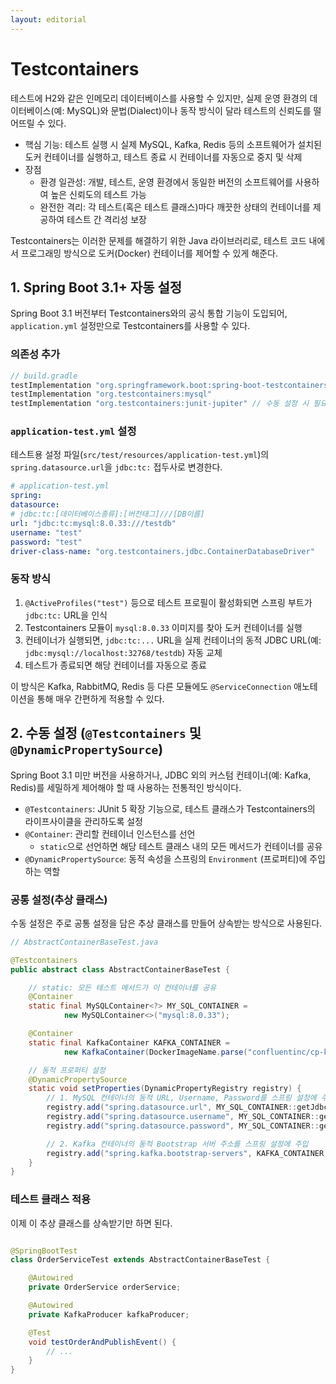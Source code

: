 ```yaml
---
layout: editorial
---
```


# Testcontainers

테스트에 H2와 같은 인메모리 데이터베이스를 사용할 수 있지만, 실제 운영 환경의 데이터베이스(예: MySQL)와 문법(Dialect)이나 동작 방식이 달라 테스트의 신뢰도를 떨어뜨릴 수 있다.

- 핵심 기능: 테스트 실행 시 실제 MySQL, Kafka, Redis 등의 소프트웨어가 설치된 도커 컨테이너를 실행하고, 테스트 종료 시 컨테이너를 자동으로 중지 및 삭제
- 장점
    - 환경 일관성: 개발, 테스트, 운영 환경에서 동일한 버전의 소프트웨어를 사용하여 높은 신뢰도의 테스트 가능
    - 완전한 격리: 각 테스트(혹은 테스트 클래스)마다 깨끗한 상태의 컨테이너를 제공하여 테스트 간 격리성 보장

Testcontainers는 이러한 문제를 해결하기 위한 Java 라이브러리로, 테스트 코드 내에서 프로그래밍 방식으로 도커(Docker) 컨테이너를 제어할 수 있게 해준다.

## 1. Spring Boot 3.1+ 자동 설정

Spring Boot 3.1 버전부터 Testcontainers와의 공식 통합 기능이 도입되어, `application.yml` 설정만으로 Testcontainers를 사용할 수 있다.

### 의존성 추가

```groovy
// build.gradle
testImplementation "org.springframework.boot:spring-boot-testcontainers"
testImplementation "org.testcontainers:mysql"
testImplementation "org.testcontainers:junit-jupiter" // 수동 설정 시 필요
```

### `application-test.yml` 설정

테스트용 설정 파일(`src/test/resources/application-test.yml`)의 `spring.datasource.url`을 `jdbc:tc:` 접두사로 변경한다.

```yaml
# application-test.yml
spring:
datasource:
# jdbc:tc:[데이터베이스종류]:[버전태그]///[DB이름]
url: "jdbc:tc:mysql:8.0.33:///testdb"
username: "test"
password: "test"
driver-class-name: "org.testcontainers.jdbc.ContainerDatabaseDriver"
```

### 동작 방식

1. `@ActiveProfiles("test")` 등으로 테스트 프로필이 활성화되면 스프링 부트가 `jdbc:tc:` URL을 인식
2. Testcontainers 모듈이 `mysql:8.0.33` 이미지를 찾아 도커 컨테이너를 실행
3. 컨테이너가 실행되면, `jdbc:tc:...` URL을 실제 컨테이너의 동적 JDBC URL(예: `jdbc:mysql://localhost:32768/testdb`) 자동 교체
4. 테스트가 종료되면 해당 컨테이너를 자동으로 종료

이 방식은 Kafka, RabbitMQ, Redis 등 다른 모듈에도 `@ServiceConnection` 애노테이션을 통해 매우 간편하게 적용할 수 있다.

## 2. 수동 설정 (`@Testcontainers` 및 `@DynamicPropertySource`)

Spring Boot 3.1 미만 버전을 사용하거나, JDBC 외의 커스텀 컨테이너(예: Kafka, Redis)를 세밀하게 제어해야 할 때 사용하는 전통적인 방식이다.

- `@Testcontainers`: JUnit 5 확장 기능으로, 테스트 클래스가 Testcontainers의 라이프사이클을 관리하도록 설정
- `@Container`: 관리할 컨테이너 인스턴스를 선언
    - `static`으로 선언하면 해당 테스트 클래스 내의 모든 메서드가 컨테이너를 공유
- `@DynamicPropertySource`: 동적 속성을 스프링의 `Environment` (프로퍼티)에 주입하는 역할

### 공통 설정(추상 클래스)

수동 설정은 주로 공통 설정을 담은 추상 클래스를 만들어 상속받는 방식으로 사용된다.

```java
// AbstractContainerBaseTest.java

@Testcontainers
public abstract class AbstractContainerBaseTest {

    // static: 모든 테스트 메서드가 이 컨테이너를 공유
    @Container
    static final MySQLContainer<?> MY_SQL_CONTAINER =
            new MySQLContainer<>("mysql:8.0.33");

    @Container
    static final KafkaContainer KAFKA_CONTAINER =
            new KafkaContainer(DockerImageName.parse("confluentinc/cp-kafka:latest"));

    // 동적 프로퍼티 설정
    @DynamicPropertySource
    static void setProperties(DynamicPropertyRegistry registry) {
        // 1. MySQL 컨테이너의 동적 URL, Username, Password를 스프링 설정에 주입
        registry.add("spring.datasource.url", MY_SQL_CONTAINER::getJdbcUrl);
        registry.add("spring.datasource.username", MY_SQL_CONTAINER::getUsername);
        registry.add("spring.datasource.password", MY_SQL_CONTAINER::getPassword);

        // 2. Kafka 컨테이너의 동적 Bootstrap 서버 주소를 스프링 설정에 주입
        registry.add("spring.kafka.bootstrap-servers", KAFKA_CONTAINER::getBootstrapServers);
    }
}
```

### 테스트 클래스 적용

이제 이 추상 클래스를 상속받기만 하면 된다.

```java

@SpringBootTest
class OrderServiceTest extends AbstractContainerBaseTest {

    @Autowired
    private OrderService orderService;

    @Autowired
    private KafkaProducer kafkaProducer;

    @Test
    void testOrderAndPublishEvent() {
        // ...
    }
}
```
